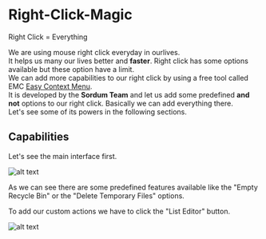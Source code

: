 # Right-Click-Magic
Right Click = Everything

We are using mouse right click everyday in ourlives.  
It helps us many our lives better and **faster**. Right click has some options available but these option have a limit.  
We can add more capabilities to our right click by using a free tool called EMC [Easy Context Menu](https://www.sordum.org/7615/easy-context-menu-v1-6/).  
It is developed by the **Sordum Team** and let us add some predefined **and not** options to our right click. Basically we can add everything there.  
Let's see some of its powers in the following sections. 

## Capabilities

Let's see the main interface first.  

![alt text](https://imgur.com/kRY95ij)  

As we can see there are some predefined features available like the "Empty Recycle Bin" or the "Delete Temporary Files" options.    

To add our custom actions we have to click the "List Editor" button.  

![alt text](https://imgur.com/L1XPy6w)  

